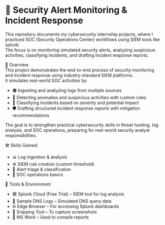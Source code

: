# 🔐 Security Alert Monitoring & Incident Response  

This repository documents my cybersecurity internship projects, where I practiced SOC (Security Operations Center) workflows using SIEM tools like splunk.  
The focus is on monitoring simulated security alerts, analyzing suspicious activities, classifying incidents, and drafting incident response reports.  


 📝 Overview  
This project demonstrates the end-to-end process of security monitoring and incident response using industry-standard SIEM platforms.  
It simulates real-world SOC activities by:  
- 🟠 Ingesting and analyzing logs from multiple sources  
- 🔎 Detecting anomalies and suspicious activities with custom rules  
- 🚨 Classifying incidents based on severity and potential impact  
- 🛡 Drafting structured incident response reports with mitigation recommendations  

The goal is to strengthen practical cybersecurity skills in threat hunting, log analysis, and SOC operations, preparing for real-world security analyst responsibilities.  


🛠 Skills Gained: 
- 📊 Log ingestion & analysis  
- ⚙️ SIEM rule creation (custom threshold)  
- 🚨 Alert triage & classification  
- 🏢 SOC operations basics  

🧰 Tools & Environment  

- 🟦 Splunk Cloud (Free Trial) – SIEM tool for log analysis  
- 📂 Sample DNS Logs – Simulated DNS query data  
- 🌐 Edge Browser – For accessing Splunk dashboards  
- 📸 Snipping Tool – To capture screenshots  
- 📝 MS Word – Used to compile reports  

